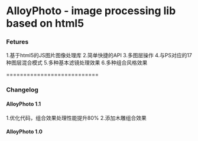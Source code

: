 AlloyPhoto - image processing lib based on html5
===========================

### Fetures
1.基于html5的JS图片图像处理库
2.简单快捷的API
3.多图层操作
4.与PS对应的17种图层混合模式
5.多种基本滤镜处理效果
6.多种组合风格效果

===========================

### Changelog

#### AlloyPhoto 1.1
1.优化代码，组合效果处理性能提升80%
2.添加木雕组合效果

#### AlloyPhoto 1.0
